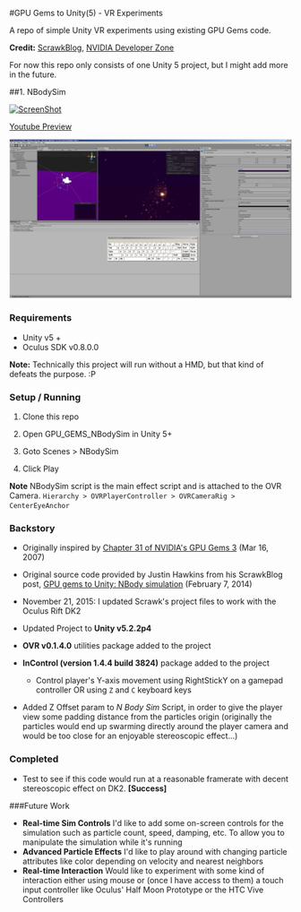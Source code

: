 #GPU Gems to Unity(5) - VR Experiments

A repo of simple Unity VR experiments using existing GPU Gems code. 

**Credit:** [ScrawkBlog](http://scrawkblog.com), [NVIDIA Developer Zone](https://developer.nvidia.com/)

For now this repo only consists of one Unity 5 project, but I might add more in the future.

##1. NBodySim

[![ScreenShot](http://img.youtube.com/vi/UKTLrZ07qpQ/0.jpg)](https://www.youtube.com/watch?v=UKTLrZ07qpQ)

[Youtube Preview](https://www.youtube.com/watch?v=UKTLrZ07qpQ)

[![ScreenShot-2](screenshot.png)](https://raw.githubusercontent.com/jakedowns/GPU_GEMS_OVR/master/screenshot.png)

### Requirements

* Unity v5 +
* Oculus SDK v0.8.0.0

**Note:** Technically this project will run without a HMD, but that kind of defeats the purpose. :P

### Setup / Running

1. Clone this repo

2. Open GPU_GEMS_NBodySim in Unity 5+

3. Goto Scenes > NBodySim

4. Click Play

**Note** NBodySim script is the main effect script and is attached to the OVR Camera.
` Hierarchy > OVRPlayerController > OVRCameraRig > CenterEyeAnchor `

### Backstory

* Originally inspired by [Chapter 31 of NVIDIA's GPU Gems 3](http://http.developer.nvidia.com/GPUGems3/gpugems3_ch31.html) (Mar 16, 2007)

* Original source code provided by Justin Hawkins from his ScrawkBlog post, [GPU gems to Unity: NBody simulation](http://scrawkblog.com/2014/02/07/gpu-gems-to-unity-nbody-simulation/) (February 7, 2014)

* November 21, 2015: I updated Scrawk's project files to work with the Oculus Rift DK2
 * Updated Project to **Unity v5.2.2p4**
 * **OVR v0.1.4.0** utilities package added to the project
 * **InControl (version 1.4.4 build 3824)** package added to the project
    * Control player's Y-axis movement using RightStickY on a gamepad controller OR using `Z` and `C` keyboard keys
 * Added Z Offset param to *N Body Sim* Script, in order to give the player view some padding distance from the particles origin (originally the particles would end up swarming directly around the player camera and would be too close for an enjoyable stereoscopic effect...)

### Completed
* Test to see if this code would run at a reasonable framerate with decent stereoscopic effect on DK2. **[Success]**

###Future Work

* **Real-time Sim Controls** I'd like to add some on-screen controls for the simulation such as particle count, speed, damping, etc. To allow you to manipulate the simulation while it's running
* **Advanced Particle Effects** I'd like to play around with changing particle attributes like color depending on velocity and nearest neighbors
* **Real-time Interaction** Would like to experiment with some kind of interaction either using mouse or (once I have access to them) a touch input controller like Oculus' Half Moon Prototype or the HTC Vive Controllers
